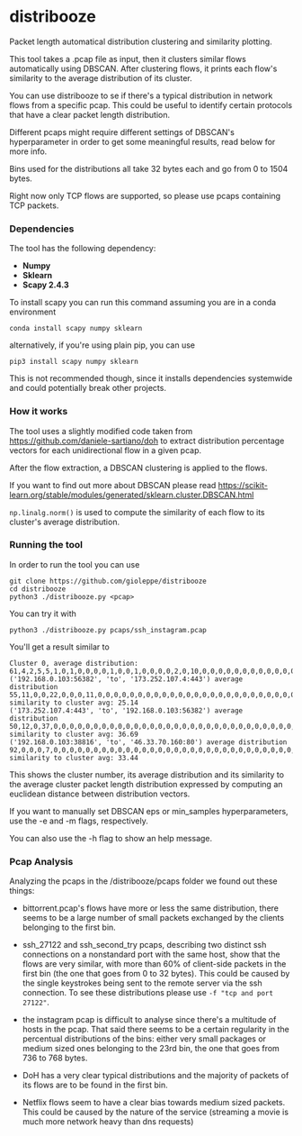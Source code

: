 # distribooze
Packet length automatical distribution clustering and similarity plotting.

This tool takes a .pcap file as input, then it clusters similar flows automatically 
using DBSCAN. 
After clustering flows, it prints each flow's similarity to the average distribution
of its cluster.

You can use distribooze to se if there's a typical distribution in network flows from a specific pcap.
This could be useful to identify certain protocols that have a clear packet length distribution.

Different pcaps might require different settings of DBSCAN's hyperparameter
in order to get some meaningful results, read below for more info.

Bins used for the distributions all take 32 bytes each and go from 0 to 1504 bytes.


Right now only TCP flows are supported, so please use pcaps containing TCP packets.


### Dependencies
The tool has the following dependency:
- **Numpy**
- **Sklearn**
- **Scapy 2.4.3** 

To install scapy you 
can run this command assuming you are in a 
conda environment

`conda install scapy numpy sklearn`

alternatively, if you're using plain pip, you can use

`pip3 install scapy numpy sklearn`

This is not recommended though, since it
 installs dependencies systemwide and could potentially break other projects.
 
 ### How it works
 
 The tool uses a slightly modified code taken from https://github.com/daniele-sartiano/doh 
 to extract distribution percentage vectors for each unidirectional
  flow in a given pcap. 
  
  After the flow extraction, a DBSCAN clustering is applied to the flows.
  
  If you want to find out more about DBSCAN please read https://scikit-learn.org/stable/modules/generated/sklearn.cluster.DBSCAN.html
  
  `np.linalg.norm()` is used to compute the similarity of each flow to its cluster's average distribution.

 
 ### Running the tool
 
 In order to run the tool you can use 
 
~~~
git clone https://github.com/gioleppe/distribooze
cd distribooze
python3 ./distribooze.py <pcap>
~~~

You can try it with
~~~
python3 ./distribooze.py pcaps/ssh_instagram.pcap
~~~

You'll get a result similar to

~~~
Cluster 0, average distribution:
61,4,2,5,5,1,0,1,0,0,0,0,1,0,0,1,0,0,0,0,2,0,10,0,0,0,0,0,0,0,0,0,0,0,0,0,0,0,0,0,0,0,0,0,0,0,0
('192.168.0.103:56382', 'to', '173.252.107.4:443') average distribution 55,11,0,0,22,0,0,0,11,0,0,0,0,0,0,0,0,0,0,0,0,0,0,0,0,0,0,0,0,0,0,0,0,0,0,0,0,0,0,0,0,0,0,0,0,0,0 similarity to cluster avg: 25.14
('173.252.107.4:443', 'to', '192.168.0.103:56382') average distribution 50,12,0,37,0,0,0,0,0,0,0,0,0,0,0,0,0,0,0,0,0,0,0,0,0,0,0,0,0,0,0,0,0,0,0,0,0,0,0,0,0,0,0,0,0,0,0 similarity to cluster avg: 36.69
('192.168.0.103:38816', 'to', '46.33.70.160:80') average distribution 92,0,0,0,7,0,0,0,0,0,0,0,0,0,0,0,0,0,0,0,0,0,0,0,0,0,0,0,0,0,0,0,0,0,0,0,0,0,0,0,0,0,0,0,0,0,0 similarity to cluster avg: 33.44
~~~

This shows the cluster number, its average distribution and its similarity to the average cluster 
packet length distribution expressed by computing an euclidean distance between distribution vectors.

If you want to manually set DBSCAN eps or min_samples hyperparameters, use the -e and -m flags, respectively.

You can also use the -h flag to show an help message.

### Pcap Analysis 


Analyzing the pcaps in the /distribooze/pcaps folder we found out these things:

- bittorrent.pcap's flows have more or less the same distribution, there seems 
to be a large number of small packets exchanged by the clients belonging to the first bin.

- ssh_27122 and ssh_second_try pcaps, describing two distinct ssh connections on a nonstandard port with the same host, 
show that the flows are very similar, with more than 60% of client-side packets in the first bin
 (the one that goes from 0 to 32 bytes). This could be caused by the 
 single keystrokes being sent to the remote server via the ssh connection.
 To see these distributions please use `-f "tcp and port 27122"`.

-  the instagram pcap is difficult to analyse since there's a multitude of hosts in the pcap. 
That said there seems to be a certain regularity in the percentual distributions of the bins: either very small packages 
or medium sized ones belonging to the 23rd bin, the one that goes from 736 to 768 bytes.

- DoH has a very clear typical distributions and the majority of packets 
of its flows are to be found in the first bin.

- Netflix flows seem to have a clear bias towards medium sized packets. This could be caused by the nature of
the service (streaming a movie is much more network heavy than dns requests)